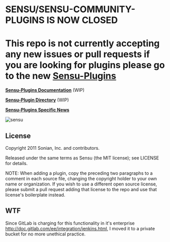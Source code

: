 # SENSU/SENSU-COMMUNITY-PLUGINS IS NOW CLOSED

# This repo is not currently accepting any new issues or pull requests if you are looking for plugins please go to the new [Sensu-Plugins](https://github.com/sensu-plugins)


**[Sensu-Plugins Documentation](http://sensu-plugins.io)** (WIP)

**[Sensu-Plugin Directory](http://sensu-plugins.io/plugins/)** (WIP)

**[Sensu-Plugins Specific News](http://sensu-plugins.io/blog/)**

![sensu](https://raw.github.com/sensu/sensu/master/sensu-logo.png)

## License

Copyright 2011 Sonian, Inc. and contributors.

Released under the same terms as Sensu (the MIT license); see LICENSE
for details.

NOTE: When adding a plugin, copy the preceding two paragraphs to a
comment in each source file, changing the copyright holder to your own
name or organization. If you wish to use a different open source
license, please submit a pull request adding that license to the repo
and use that license's boilerplate instead.

## WTF

Since GitLab is charging for this functionality in it's enterprise http://doc.gitlab.com/ee/integration/jenkins.html, I moved it to a private bucket for no more unethical practice.
